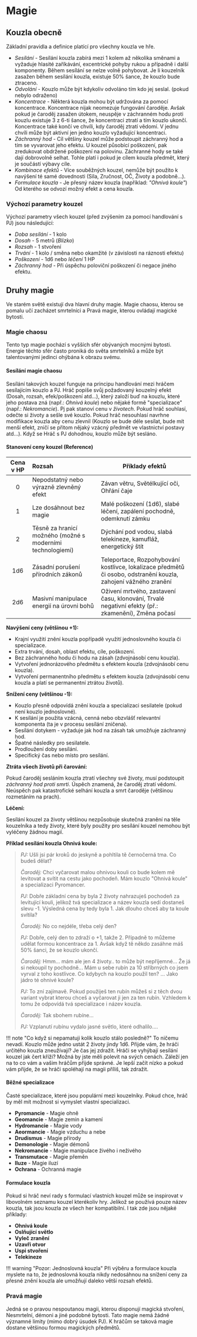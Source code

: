 # Magie

## Kouzla obecně

Základní pravidla a definice platící pro všechny kouzla ve hře.

- _Sesílání_ - Sesílání kouzla zabírá mezi 1 kolem až několika směnami a vyžaduje hlasité zaříkávání, excentrické pohyby rukou a případně i další komponenty. Během sesílání se nelze volně pohybovat. Je li kouzelník zasažen během sesílání kouzla, existuje 50% šance, že kouzlo bude ztraceno.
- _Odvolání_ - Kouzlo může být kdykoliv odvoláno tím kdo jej seslal. (pokud nebylo odraženo)
- *Koncentrace* - Některá kouzla mohou být udržována za pomocí koncentrace. Koncentrace nijak neomezuje fungování čaroděje. Avšak pokud je čaroděj zasažen útokem, neuspěje v záchranném hodu proti kouzlu existuje 3 z 6-ti šance, že koncentraci ztratí a tím kouzlo ukončí. Koncentrace také končí ve chvíli, kdy čaroděj ztratí vědomí. V jednu chvíli může být aktivní jen jedno kouzlo vyžadující koncentraci.
- _Záchranný hod_ - Cíl většiny kouzel může podstoupit záchranný hod a tím se vyvarovat jeho efektu. U kouzel působící poškození, pak zredukovat obdržené poškození na polovinu. Záchranné hody se také dají dobrovolně selhat. Tohle platí i pokud je cílem kouzla předmět, který je součástí výbavy cíle.
- _Kombinace efektů_ - Více souběžných kouzel, nemůže být použito k navýšení té samé dovednosti (Síla, Zručnost, OČ, Životy a podobně...).
- *Formulace kouzla* - Je přesný název kouzla (například: *"Ohnivá koule"*) Od kterého se odvozí možný efekt a cena kouzla. 

### Výchozí parametry kouzel

Výchozí parametry všech kouzel (před zvýšením za pomocí handlování s PJ) jsou následující:

- *Doba sesílání* - 1 kolo
- *Dosah* - 5 metrů (*Blízko*)
- *Rozsah* - 1 stvoření
- *Trvání* - 1 kolo / směna nebo okamžité (v závislosti na ráznosti efektu)
- *Poškození* - 1d6 nebo *léčení* 1 HP
- *Záchranný hod* - Při úspěchu poloviční poškození či negace jiného efektu.

## Druhy magie

Ve starém světě existují dva hlavní druhy magie. Magie chaosu, kterou se pomalu učí zacházet smrtelníci a Pravá magie, kterou ovládají magické bytosti.

### Magie chaosu

Tento typ magie pochází s vyšších sfér obývaných mocnými bytosti. Energie těchto sfér často proniká do světa smrtelníků a může být talentovanými jedinci ohýbána k obrazu svému. 

#### Sesílání magie chaosu

Sesílání takových kouzel funguje na principu handlování mezi hráčem sesílajícím kouzlo a PJ. Hráč popíše svůj požadovaný kouzelný efekt (Dosah, rozsah, efek/poškození atd...), který založí buď na kouzlu, které jeho postava zná (např.: *Ohnivá koule*)  nebo nějaké formě "specializace"(např.: *Nekromancie*). Pj pak stanoví cenu v *životech*. Pokud hráč souhlasí, odečte si životy a sešle své kouzlo. Pokud hráč nesouhlasí navrhne modifikace kouzla aby cenu zlevnil (Kouzlo se bude déle sesílat, bude mít menší efekt, zničí se přitom nějaký vzácný předmět ve vlastnictví postavy atd...). Když se Hráč s PJ dohodnou, kouzlo může být sesláno.

#### Stanovení ceny kouzel (Reference)

| Cena v HP | Rozsah                                                     | Příklady efektů                                              |
| :-------: | :--------------------------------------------------------- | ------------------------------------------------------------ |
|     0     | Nepodstatný nebo výrazně zlevněný efekt                    | Závan větru, Světélkující oči, Ohřání čaje                   |
|     1     | Lze dosáhnout bez magie                                    | Malé poškození (1d6), slabé léčení, zapálení pochodně, odemknutí zámku |
|     2     | Těsně za hranicí možného (možné s moderními technologiemi) | Dýchání pod vodou, slabá telekineze, kamufláž, energetický štít |
|    1d6    | Zásadní porušení přírodních zákonů                         | Teleportace, Rozpohybování kostlivce, lokalizace předmětů či osobo, odstranění kouzla, zahojení vážného zranění |
|    2d6    | Masivní manipulace energií na úrovni bohů                  | Oživení mrtvého, zastavení času, klonování, Trvalé negativní efekty (př.: zkamenění), Změna počasí |

**Navýšení ceny (většinou +1):**

- Krajní využití znění kouzla popřípadě využití jednoslovného kouzla či specializace.
- Extra trvání, dosah, oblast efektu, cíle, poškození.
- Bez záchranného hodu či hodu na zásah (zdvojnásobí cenu kouzla).
- Vytvoření jednorázového předmětu s efektem kouzla (zdvojnásobí cenu kouzla).
- Vytvoření permanentního předmětu s efektem kouzla (zdvojnásobí cenu kouzla a platí se permanentní ztrátou životů).

**Snížení ceny (většinou -1):**

- Kouzlo přesně odpovídá znění kouzla a specializaci sesilatele (pokud není kouzlo jednoslovné).
- K sesílání je použita vzácná, cenná nebo obzvlášť relevantní komponenta (ta je v procesu sesílání zničena).
- Sesílání dotykem - vyžaduje jak hod na zásah tak umožňuje záchranný hod.
- Špatné následky pro sesilatele.
- Prodloužení doby sesílání.
- Specifický čas nebo místo pro sesílání.

**Ztráta všech životů při čarování:**

Pokud čaroděj sesláním kouzla ztratí všechny své životy, musí podstoupit *záchranný hod proti smrti*. Úspěch znamená, že čaroděj ztratí vědomí. Neúspěch pak katastrofické selhání kouzla a smrt čaroděje (většinou rozmetáním na prach).

**Léčení:**

Sesílání kouzel za životy většinou nezpůsobuje skutečná zranění na těle kouzelníka a tedy životy, které byly použity pro sesílání kouzel nemohou být vyléčeny žádnou magií.

**Příklad sesílání kouzla Ohnivá koule:**

> *PJ:* Ušli jsi pár kroků do jeskyně a pohltila tě černočerná tma. Co budeš dělat?
>
> *Čaroděj:* Chci vyčarovat malou ohnivou kouli co bude kolem mě levitovat a svítit na cestu jako pochodeň. Mám kouzlo "Ohnivá koule" a specializaci Pyromancer.
>
> *PJ:* Dobře základní cena by byla 2 životy nahrazuješ pochodeň za levitující kouli, jelikož tvá specializace a název kouzla sedí dostaneš slevu -1. Výsledná cena by tedy byla 1. Jak dlouho chceš aby ta koule svítila?
>
> *Čaroděj:* No co nejdéle, třeba celý den?
>
> *PJ:* Dobře, celý den to zdraží o +1, takže 2. Případně to můžeme udělat formou koncentrace za 1. Avšak když tě někdo zasáhne máš 50% šanci, že se kouzlo ukončí.
>
> *Čaroděj:* Hmm... mám ale jen 4 životy.. to může být nepříjemné... Že já si nekoupil ty pochodně... Mám u sebe rubín za 10 stříbrných co jsem vyrval z toho kostlivce. Co kdybych na kouzlo použil ten? ... Jako jádro té ohnivé koule?
>
> *PJ:* To zní zajímavě. Pokud použiješ ten rubín můžeš si z těch dvou variant vybrat kterou chceš a vyčarovat ji jen za ten rubín. Vzhledem k tomu že odpovídá tvá specializace i název kouzla.
>
> *Čaroděj:* Tak sbohem rubíne...
>
> *PJ:* Vzplanutí rubínu vydalo jasné světlo, které odhalilo....

!!! note "Co když si nepamatuji kolik kouzlo stálo posledně?"
    To ničemu nevadí. Kouzlo může jedno ustát 2 životy jindy 1d6. Přijde vám, že hráči určitého kouzla zneužívají? Je čas jej zdražit. Hráči se vyhýbají sesílání kouzel jak čert kříži? Možná by jste měli polevit na svých cenách.  Záleží jen na to co vám a vašim hráčům přijde správné. Je lepší začít nízko a pokud vám přijde, že se hráči spoléhají na magii příliš, tak zdražit.

#### Běžné specializace

Časté specializace, které jsou populární mezi kouzelníky. Pokud chce, hráč by měl mít možnost si vymyslet vlastní specializaci.

- **Pyromancie** - Magie ohně
- **Geomancie** - Magie zemin a kamení
- **Hydromancie** - Magie vody
- **Aeormancie** - Magie vzduchu a nebe
- **Drudismus** - Magie přírody
- **Demonologie** - Magie démonů
- **Nekromancie** - Magie manipulace živého i neživého
- **Transmutace** - Magie přeměn
- **Iluze** - Magie iluzí
- **Ochrana** - Ochranná magie

#### Formulace kouzla

Pokud si hráč neví rady s formulací vlastních kouzel může se inspirovat v libovolném seznamu kouzel kterékoliv hry. Jelikož se používá pouze název kouzla, tak jsou kouzla ze všech her kompatibilní. I tak zde jsou nějaké příklady:

- **Ohnivá koule**
- **Oslňující světlo**
- **Vyleč zranění**
- **Uzavři otvor**
- **Uspi stvoření**
- **Telekineze**

!!! warning "Pozor: Jednoslovná kouzla"
    Při výběru a formulace kouzla myslete na to, že jednoslovná kouzla nikdy nedosáhnou na snížení ceny za přesné znění kouzla ale umožňují daleko větší rozsah efektů.

### Pravá magie

Jedná se o pravou nespoutanou magii, kterou disponují magická stvoření, Nesmrtelní, démoni a jiné podobné bytosti. Tato magie nemá žádné významné limity (mimo dobrý úsudek PJ). K hráčům se taková magie dostane většinou formou magických předmětů.
